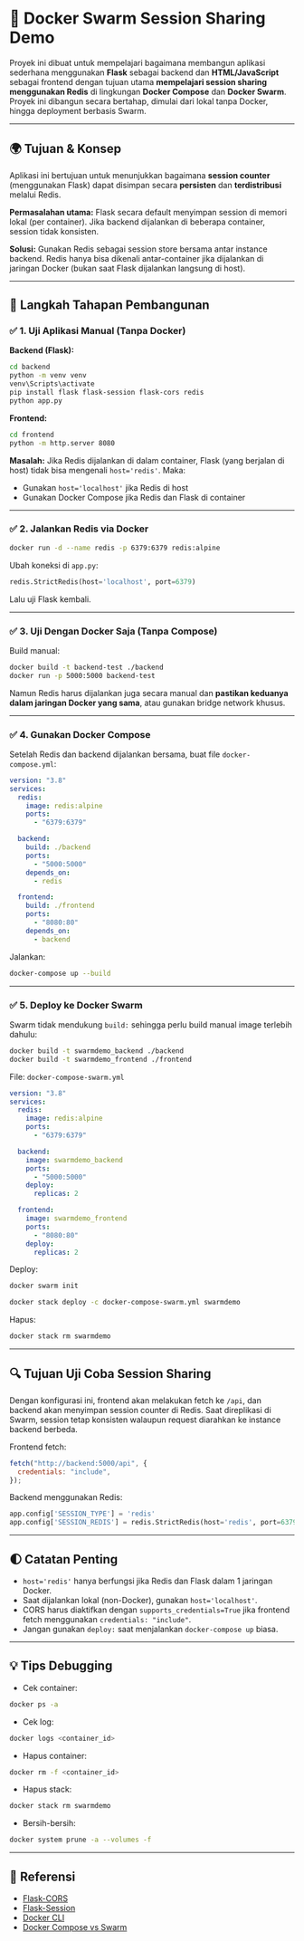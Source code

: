 # 🚀 Docker Swarm Session Sharing Demo

Proyek ini dibuat untuk mempelajari bagaimana membangun aplikasi sederhana menggunakan **Flask** sebagai backend dan **HTML/JavaScript** sebagai frontend dengan tujuan utama **mempelajari session sharing menggunakan Redis** di lingkungan **Docker Compose** dan **Docker Swarm**. Proyek ini dibangun secara bertahap, dimulai dari lokal tanpa Docker, hingga deployment berbasis Swarm.

---

## 🌍 Tujuan & Konsep

Aplikasi ini bertujuan untuk menunjukkan bagaimana **session counter** (menggunakan Flask) dapat disimpan secara **persisten** dan **terdistribusi** melalui Redis.

**Permasalahan utama:** Flask secara default menyimpan session di memori lokal (per container). Jika backend dijalankan di beberapa container, session tidak konsisten.

**Solusi:** Gunakan Redis sebagai session store bersama antar instance backend. Redis hanya bisa dikenali antar-container jika dijalankan di jaringan Docker (bukan saat Flask dijalankan langsung di host).

---

## 📅 Langkah Tahapan Pembangunan

### ✅ 1. Uji Aplikasi Manual (Tanpa Docker)

**Backend (Flask):**

```bash
cd backend
python -m venv venv
venv\Scripts\activate
pip install flask flask-session flask-cors redis
python app.py
```

**Frontend:**

```bash
cd frontend
python -m http.server 8080
```

**Masalah:**
Jika Redis dijalankan di dalam container, Flask (yang berjalan di host) tidak bisa mengenali `host='redis'`. Maka:

- Gunakan `host='localhost'` jika Redis di host
- Gunakan Docker Compose jika Redis dan Flask di container

---

### ✅ 2. Jalankan Redis via Docker

```bash
docker run -d --name redis -p 6379:6379 redis:alpine
```

Ubah koneksi di `app.py`:

```python
redis.StrictRedis(host='localhost', port=6379)
```

Lalu uji Flask kembali.

---

### ✅ 3. Uji Dengan Docker Saja (Tanpa Compose)

Build manual:

```bash
docker build -t backend-test ./backend
docker run -p 5000:5000 backend-test
```

Namun Redis harus dijalankan juga secara manual dan **pastikan keduanya dalam jaringan Docker yang sama**, atau gunakan bridge network khusus.

---

### ✅ 4. Gunakan Docker Compose

Setelah Redis dan backend dijalankan bersama, buat file `docker-compose.yml`:

```yaml
version: "3.8"
services:
  redis:
    image: redis:alpine
    ports:
      - "6379:6379"

  backend:
    build: ./backend
    ports:
      - "5000:5000"
    depends_on:
      - redis

  frontend:
    build: ./frontend
    ports:
      - "8080:80"
    depends_on:
      - backend
```

Jalankan:

```bash
docker-compose up --build
```

---

### ✅ 5. Deploy ke Docker Swarm

Swarm tidak mendukung `build:` sehingga perlu build manual image terlebih dahulu:

```bash
docker build -t swarmdemo_backend ./backend
docker build -t swarmdemo_frontend ./frontend
```

File: `docker-compose-swarm.yml`

```yaml
version: "3.8"
services:
  redis:
    image: redis:alpine
    ports:
      - "6379:6379"

  backend:
    image: swarmdemo_backend
    ports:
      - "5000:5000"
    deploy:
      replicas: 2

  frontend:
    image: swarmdemo_frontend
    ports:
      - "8080:80"
    deploy:
      replicas: 2
```

Deploy:

```bash
docker swarm init

docker stack deploy -c docker-compose-swarm.yml swarmdemo
```

Hapus:

```bash
docker stack rm swarmdemo
```

---

## 🔍 Tujuan Uji Coba Session Sharing

Dengan konfigurasi ini, frontend akan melakukan fetch ke `/api`, dan backend akan menyimpan session counter di Redis. Saat direplikasi di Swarm, session tetap konsisten walaupun request diarahkan ke instance backend berbeda.

Frontend fetch:

```js
fetch("http://backend:5000/api", {
  credentials: "include",
});
```

Backend menggunakan Redis:

```python
app.config['SESSION_TYPE'] = 'redis'
app.config['SESSION_REDIS'] = redis.StrictRedis(host='redis', port=6379)
```

---

## 🌓 Catatan Penting

- `host='redis'` hanya berfungsi jika Redis dan Flask dalam 1 jaringan Docker.
- Saat dijalankan lokal (non-Docker), gunakan `host='localhost'`.
- CORS harus diaktifkan dengan `supports_credentials=True` jika frontend fetch menggunakan `credentials: "include"`.
- Jangan gunakan `deploy:` saat menjalankan `docker-compose up` biasa.

---

## 💡 Tips Debugging

- Cek container:

```bash
docker ps -a
```

- Cek log:

```bash
docker logs <container_id>
```

- Hapus container:

```bash
docker rm -f <container_id>
```

- Hapus stack:

```bash
docker stack rm swarmdemo
```

- Bersih-bersih:

```bash
docker system prune -a --volumes -f
```

---

## 🔗 Referensi

- [Flask-CORS](https://flask-cors.readthedocs.io/)
- [Flask-Session](https://flask-session.readthedocs.io/)
- [Docker CLI](https://docs.docker.com/engine/reference/commandline/docker/)
- [Docker Compose vs Swarm](https://docs.docker.com/compose/)
